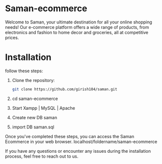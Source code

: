 # Saman-ecommerce
Welcome to Saman, your ultimate destination for all your online shopping needs! Our e-commerce platform offers a wide range of products, from electronics and fashion to home decor and groceries, all at competitive prices.

# Installation
follow these steps:

1. Clone the repository:
   ```bash
   git clone https://github.com/girish104/saman.git
   
2. cd saman-ecommerce

3. Start Xampp | MySQL | Apache

4. Create new DB saman

5. import DB saman.sql

Once you've completed these steps, you can access the Saman Ecommerce in your web browser. localhost/foldername/saman-ecommerce

If you have any questions or encounter any issues during the installation process, feel free to reach out to us.     
